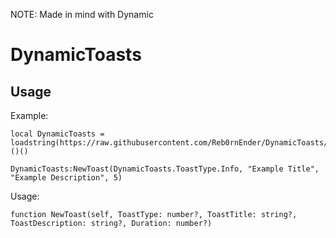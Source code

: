NOTE: Made in mind with Dynamic
# DynamicToasts
## Usage
Example:
```luau
local DynamicToasts = loadstring(https://raw.githubusercontent.com/Reb0rnEnder/DynamicToasts/refs/heads/main/module.luau)()()

DynamicToasts:NewToast(DynamicToasts.ToastType.Info, "Example Title", "Example Description", 5)
```
Usage:
```luau
function NewToast(self, ToastType: number?, ToastTitle: string?, ToastDescription: string?, Duration: number?)
```
